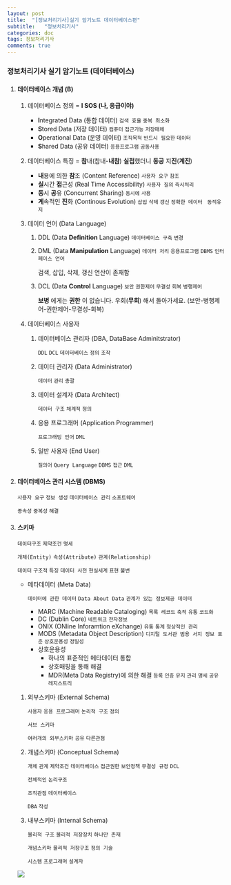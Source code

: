 ```yaml
---
layout: post
title:  "[정보처리기사]실기 암기노트 데이터베이스편"
subtitle:   "정보처리기사"
categories: doc
tags: 정보처리기사
comments: true
---
```


### 정보처리기사 실기 암기노트 (데이터베이스)

1. #### 데이터베이스 개념 (B)

   1. 데이터베이스 정의 = **I SOS (나, 응급이야)**

      - **I**ntegrated Data (통합 데이터) `검색 효율` `중복 최소화`
      - **S**tored Data (저장 데이터) `컴퓨터` `접근가능` `저장매체`
      - **O**perational Data (운영 데이터) `조직목적` `반드시 필요한` `데이터`
      - **S**hared Data (공유 데이터) `응용프로그램` `공동사용`

   2. 데이터베이스 특징 = **참**내(참내-**내참**) **실접**했더니 **동공** 지**진**(**계진**)

      - **내**용에 의한 **참**조 (Content Reference) `사용자 요구` `참조`
      - **실**시간 **접**근성 (Real Time Accessibility) `사용자 질의` `즉시처리`
      - **동**시 **공**유 (Concurrent Sharing) `동시에` `사용`
      - **계**속적인 **진**화 (Continous Evolution) `삽입` `삭제` `갱신` `정확한 데이터 ` `동적유지`

   3. 데이터 언어 (Data Language)

      1. DDL (Data **Definition** Language) `데이터베이스 구축` `변경`

      2. DML (Data **Manipulation** Language) `데이터 처리` `응용프로그램` `DBMS` `인터페이스 언어`

         검색, 삽입, 삭제, 갱신 연산이 존재함

      3. DCL (Data **Control** Language) `보안` `권한제어` `무결성` `회복` `병행제어`

         **보병** 에게는 **권한** 이 없습니다. 우회(**무회**) 해서 돌아가세요. (보안-병행제어-권한제어-무결성-회복)

   4. 데이터베이스 사용자

      1. 데이터베이스 관리자 (DBA, DataBase Adminitstrator)

         `DDL` `DCL` `데이터베이스` `정의` `조작`

      2. 데이터 관리자 (Data Administrator)

         `데이터` `관리` `총괄`

      3. 데이터 설계자 (Data Architect)

         `데이터 구조` `체계적` `정의`

      4. 응용 프로그래머 (Application Programmer)

         `프로그래밍 언어` `DML`

      5. 일반 사용자 (End User)

         `질의어` `Query Language` `DBMS` `접근` `DML`

         

2. #### 데이터베이스 관리 시스템 (DBMS)

   `사용자 요구` `정보 생성` `데이터베이스 관리` `소프트웨어`

   `종속성` `중복성` `해결`



3. #### 스키마

   `데이터구조` `제약조건` `명세`

   `개체(Entity)` `속성(Attribute)` `관계(Relationship)`

   `데이터` `구조적` `특징` `데이터 사전` `현실세계` `표현` `불변`

   - 메타데이터 (Meta Data)

     `데이터에 관한 데이터` `Data About Data` `관계가 있는 정보제공 데이터`

     - MARC (Machine Readable Cataloging) `목록 레코드` `축적` `유통` `코드화`
     - DC (Dublin Core) `네트워크` `전자정보`
     - ONIX (ONline Inforamtion eXchange) `유통` `통계` `정상적인 관리`
     - MODS (Metadata Object Description) `디지털 도서관 범용 서지 정보 표준` `상호운용성` `정밀성`
     - 상호운용성
       - 하나의 표준적인 메타데이터 통합
       - 상호매핑을 통해 해결
       - MDR(Meta Data Registry)에 의한 해결 `등록` `인증` `유지` `관리` `명세` `공유` `레지스트리`

   1. 외부스키마 (External Schema)

      `사용자` `응용 프로그래머` `논리적 구조` `정의`

      `서브 스키마`

      `여러개의 외부스키마` `공유` `다른관점`

   2. 개념스키마 (Conceptual Schema)

      `개체` `관계` `제약조건` `데이터베이스` `접근권한` `보안정책` `무결성 규정` `DCL`

      `전체적인` `논리구조` 

      `조직관점` `데이터베이스`

      `DBA` `작성`

   3. 내부스키마 (Internal Schema)

      `물리적 구조` `물리적 저장장치` `하나만 존재`

      `개념스키마` `물리적 저장구조` `정의 기술`

      `시스템` `프로그래머` `설계자`

   ![](https://i.imgur.com/eRiHwVy.png)

   



   

   

























